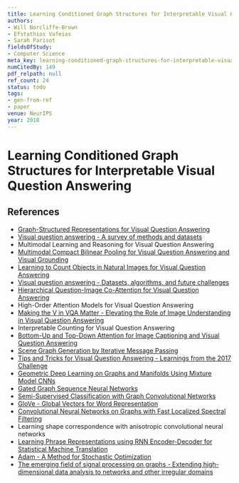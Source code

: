 ```yaml
---
title: Learning Conditioned Graph Structures for Interpretable Visual Question Answering
authors:
- Will Norcliffe-Brown
- Efstathios Vafeias
- Sarah Parisot
fieldsOfStudy:
- Computer Science
meta_key: learning-conditioned-graph-structures-for-interpretable-visual-question-answering
numCitedBy: 149
pdf_relpath: null
ref_count: 24
status: todo
tags:
- gen-from-ref
- paper
venue: NeurIPS
year: 2018
---
```


# Learning Conditioned Graph Structures for Interpretable Visual Question Answering

## References

- [Graph-Structured Representations for Visual Question Answering](./graph-structured-representations-for-visual-question-answering.md)
- [Visual question answering - A survey of methods and datasets](./visual-question-answering-a-survey-of-methods-and-datasets.md)
- Multimodal Learning and Reasoning for Visual Question Answering
- [Multimodal Compact Bilinear Pooling for Visual Question Answering and Visual Grounding](./multimodal-compact-bilinear-pooling-for-visual-question-answering-and-visual-grounding.md)
- [Learning to Count Objects in Natural Images for Visual Question Answering](./learning-to-count-objects-in-natural-images-for-visual-question-answering.md)
- [Visual question answering - Datasets, algorithms, and future challenges](./visual-question-answering-datasets-algorithms-and-future-challenges.md)
- [Hierarchical Question-Image Co-Attention for Visual Question Answering](./hierarchical-question-image-co-attention-for-visual-question-answering.md)
- High-Order Attention Models for Visual Question Answering
- [Making the V in VQA Matter - Elevating the Role of Image Understanding in Visual Question Answering](./making-the-v-in-vqa-matter-elevating-the-role-of-image-understanding-in-visual-question-answering.md)
- Interpretable Counting for Visual Question Answering
- [Bottom-Up and Top-Down Attention for Image Captioning and Visual Question Answering](./bottom-up-and-top-down-attention-for-image-captioning-and-visual-question-answering.md)
- [Scene Graph Generation by Iterative Message Passing](./scene-graph-generation-by-iterative-message-passing.md)
- [Tips and Tricks for Visual Question Answering - Learnings from the 2017 Challenge](./tips-and-tricks-for-visual-question-answering-learnings-from-the-2017-challenge.md)
- [Geometric Deep Learning on Graphs and Manifolds Using Mixture Model CNNs](./geometric-deep-learning-on-graphs-and-manifolds-using-mixture-model-cnns.md)
- [Gated Graph Sequence Neural Networks](./gated-graph-sequence-neural-networks.md)
- [Semi-Supervised Classification with Graph Convolutional Networks](./semi-supervised-classification-with-graph-convolutional-networks.md)
- [GloVe - Global Vectors for Word Representation](./glove-global-vectors-for-word-representation.md)
- [Convolutional Neural Networks on Graphs with Fast Localized Spectral Filtering](./convolutional-neural-networks-on-graphs-with-fast-localized-spectral-filtering.md)
- Learning shape correspondence with anisotropic convolutional neural networks
- [Learning Phrase Representations using RNN Encoder-Decoder for Statistical Machine Translation](./learning-phrase-representations-using-rnn-encoder-decoder-for-statistical-machine-translation.md)
- [Adam - A Method for Stochastic Optimization](./adam-a-method-for-stochastic-optimization.md)
- [The emerging field of signal processing on graphs - Extending high-dimensional data analysis to networks and other irregular domains](./the-emerging-field-of-signal-processing-on-graphs-extending-high-dimensional-data-analysis-to-networks-and-other-irregular-domains.md)
